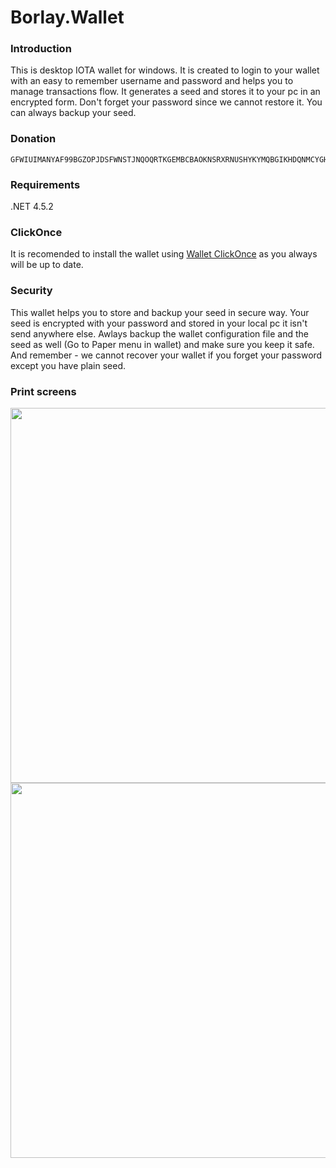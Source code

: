 # Borlay.Wallet

### Introduction

This is desktop IOTA wallet for windows. It is created to login to your wallet with an easy to remember username and password and helps you to manage transactions flow. It generates a seed and stores it to your pc in an encrypted form. Don't forget your password since we cannot restore it. You can always backup your seed.

### Donation

```IOTA
GFWIUIMANYAF99BGZOPJDSFWNSTJNQOQRTKGEMBCBAOKNSRXRNUSHYKYMQBGIKHDQNMCYGHEUL9TVF9L9BBMMESNBP
```
### Requirements

.NET 4.5.2

### ClickOnce

It is recomended to install the wallet using [Wallet ClickOnce](http://www.wallet.borlay.org/downloads/index.html) as you always will be up to date.


### Security

This wallet helps you to store and backup your seed in secure way. Your seed is encrypted with your password and stored in your local pc it isn't send anywhere else. Awlays backup the wallet configuration file and the seed as well (Go to Paper menu in wallet) and make sure you keep it safe. And remember - we cannot recover your wallet if you forget your password except you have plain seed.

### Print screens

<img src="http://www.wallet.borlay.org/wallet/images/login_page.jpg" width="600">
<img src="http://www.wallet.borlay.org/wallet/images/wallet_page.jpg" width="600">

